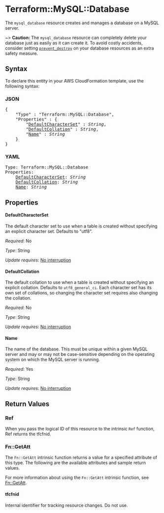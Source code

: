 # Terraform::MySQL::Database

The ``mysql_database`` resource creates and manages a database on a MySQL
server.

~> **Caution:** The ``mysql_database`` resource can completely delete your
database just as easily as it can create it. To avoid costly accidents,
consider setting
[``prevent_destroy``](/docs/configuration/resources.html#prevent_destroy)
on your database resources as an extra safety measure.

## Syntax

To declare this entity in your AWS CloudFormation template, use the following syntax:

### JSON

<pre>
{
    "Type" : "Terraform::MySQL::Database",
    "Properties" : {
        "<a href="#defaultcharacterset" title="DefaultCharacterSet">DefaultCharacterSet</a>" : <i>String</i>,
        "<a href="#defaultcollation" title="DefaultCollation">DefaultCollation</a>" : <i>String</i>,
        "<a href="#name" title="Name">Name</a>" : <i>String</i>
    }
}
</pre>

### YAML

<pre>
Type: Terraform::MySQL::Database
Properties:
    <a href="#defaultcharacterset" title="DefaultCharacterSet">DefaultCharacterSet</a>: <i>String</i>
    <a href="#defaultcollation" title="DefaultCollation">DefaultCollation</a>: <i>String</i>
    <a href="#name" title="Name">Name</a>: <i>String</i>
</pre>

## Properties

#### DefaultCharacterSet

The default character set to use when
a table is created without specifying an explicit character set. Defaults
to "utf8".

_Required_: No

_Type_: String

_Update requires_: [No interruption](https://docs.aws.amazon.com/AWSCloudFormation/latest/UserGuide/using-cfn-updating-stacks-update-behaviors.html#update-no-interrupt)

#### DefaultCollation

The default collation to use when a table
is created without specifying an explicit collation. Defaults to
``utf8_general_ci``. Each character set has its own set of collations, so
changing the character set requires also changing the collation.

_Required_: No

_Type_: String

_Update requires_: [No interruption](https://docs.aws.amazon.com/AWSCloudFormation/latest/UserGuide/using-cfn-updating-stacks-update-behaviors.html#update-no-interrupt)

#### Name

The name of the database. This must be unique within
a given MySQL server and may or may not be case-sensitive depending on
the operating system on which the MySQL server is running.

_Required_: Yes

_Type_: String

_Update requires_: [No interruption](https://docs.aws.amazon.com/AWSCloudFormation/latest/UserGuide/using-cfn-updating-stacks-update-behaviors.html#update-no-interrupt)

## Return Values

### Ref

When you pass the logical ID of this resource to the intrinsic `Ref` function, Ref returns the tfcfnid.

### Fn::GetAtt

The `Fn::GetAtt` intrinsic function returns a value for a specified attribute of this type. The following are the available attributes and sample return values.

For more information about using the `Fn::GetAtt` intrinsic function, see [Fn::GetAtt](https://docs.aws.amazon.com/AWSCloudFormation/latest/UserGuide/intrinsic-function-reference-getatt.html).

#### tfcfnid

Internal identifier for tracking resource changes. Do not use.

